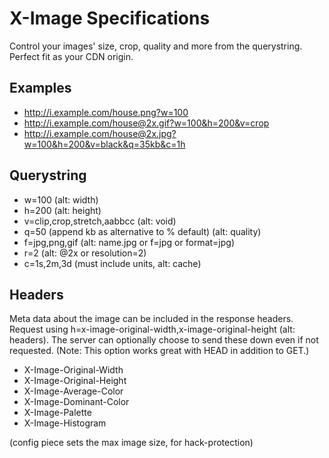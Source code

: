 X-Image Specifications
=====

Control your images' size, crop, quality and more from the querystring.  Perfect fit as your CDN origin.

Examples
---
- http://i.example.com/house.png?w=100
- http://i.example.com/house@2x.gif?w=100&h=200&v=crop
- http://i.example.com/house@2x.jpg?w=100&h=200&v=black&q=35kb&c=1h


Querystring
---
- w=100 (alt: width)
- h=200 (alt: height)
- v=clip,crop,stretch,aabbcc (alt: void)
- q=50 (append kb as alternative to % default) (alt: quality)
- f=jpg,png,gif (alt: name.jpg or f=jpg or format=jpg)
- r=2 (alt: @2x or resolution=2)
- c=1s,2m,3d (must include units, alt: cache)


Headers
---
Meta data about the image can be included in the response headers.  Request using h=x-image-original-width,x-image-original-height (alt: headers).  The server can optionally choose to send these down even if not requested.  (Note: This option works great with HEAD in addition to GET.)
- X-Image-Original-Width
- X-Image-Original-Height
- X-Image-Average-Color
- X-Image-Dominant-Color
- X-Image-Palette
- X-Image-Histogram


(config piece sets the max image size, for hack-protection)

